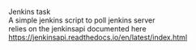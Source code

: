 Jenkins task
<br/>
A simple jenkins script to poll jenkins server
<br/>
relies on the jenkinsapi documented here
<br/>
https://jenkinsapi.readthedocs.io/en/latest/index.html
